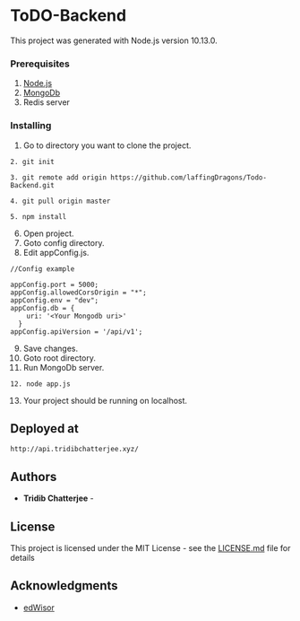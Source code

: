 # ToDO-Backend

This project was generated with Node.js version 10.13.0.

### Prerequisites

1. [Node.js](https://nodejs.org/en/download/)
2. [MongoDb](https://www.mongodb.com/download-center?jmp=nav#community)
3. Redis server

### Installing

1. Go to directory you want to clone the project.

```
2. git init
```

```
3. git remote add origin https://github.com/laffingDragons/Todo-Backend.git
```

```
4. git pull origin master
```

```
5. npm install
```

6. Open project.
7. Goto config directory.
8. Edit appConfig.js.

```
//Config example

appConfig.port = 5000;
appConfig.allowedCorsOrigin = "*";
appConfig.env = "dev";
appConfig.db = {
    uri: '<Your Mongodb uri>'
  }
appConfig.apiVersion = '/api/v1';
```

9. Save changes.
10. Goto root directory.
11. Run MongoDb server.

```
12. node app.js
```

13. Your project should be running on localhost.

## Deployed at

`http://api.tridibchatterjee.xyz/`

## Authors

- **Tridib Chatterjee** -

## License

This project is licensed under the MIT License - see the [LICENSE.md](LICENSE.md) file for details

## Acknowledgments

- [edWisor](https://edwisor.com/)
